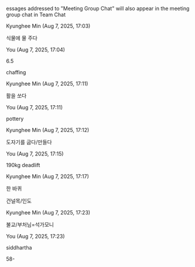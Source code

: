 essages addressed to "Meeting Group Chat" will also appear in the meeting group chat in Team Chat

Kyunghee Min (Aug 7, 2025, 17:03)

식물에 물 주다

You (Aug 7, 2025, 17:04)

6.5

chaffing

Kyunghee Min (Aug 7, 2025, 17:11)

활을 쏘다

You (Aug 7, 2025, 17:11)

pottery

Kyunghee Min (Aug 7, 2025, 17:12)

도자기를 굽다/만들다

You (Aug 7, 2025, 17:15)

190kg deadlift

Kyunghee Min (Aug 7, 2025, 17:17)

한 바퀴

건널목/인도

Kyunghee Min (Aug 7, 2025, 17:23)

불교/부처님=석가모니

You (Aug 7, 2025, 17:23)

siddhartha

58-